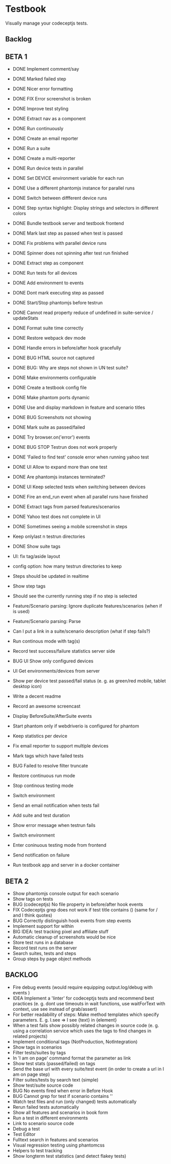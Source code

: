 Testbook
=========

Visually manage your codeceptjs tests.

## Backlog

## BETA 1

- DONE Implement comment/say
- DONE Marked failed step
- DONE Nicer error formatting
- DONE FIX Error screenshot is broken
- DONE Improve test styling
- DONE Extract nav as a component
- DONE Run continuously
- DONE Create an email reporter
- DONE Run a suite
- DONE Create a multi-reporter
- DONE Run device tests in parallel
- DONE Set DEVICE environment variable for each run
- DONE Use a different phantomjs instance for parallel runs
- DONE Switch between diffferent device runs
- DONE Step syntax highlight: Display strings and selectors in different colors
- DONE Bundle testbook server and testbook frontend
- DONE Mark last step as passed when test is passed
- DONE Fix problems with parallel device runs
- DONE Spinner does not spinning after test run finished
- DONE Extract step as component
- DONE Run tests for all devices
- DONE Add environment to events
- DONE Dont mark executing step as passed
- DONE Start/Stop phantomjs before testrun
- DONE Cannot read property reduce of undefined in suite-service / updateStats
- DONE Format suite time correctly
- DONE Restore webpack dev mode
- DONE Handle errors in before/after hook gracefully
- DONE BUG HTML source not captured
- DONE BUG: Why are steps not shown in UN test suite?
- DONE Make environments configurable
- DONE Create a testbook config file
- DONE Make phantom ports dynamic
- DONE Use and display markdown in feature and scenario titles
- DONE BUG Screenshots not showing
- DONE Mark suite as passed/failed
- DONE Try browser.on('error') events
- DONE BUG STOP Testrun does not work properly
- DONE 'Failed to find test' console error when running yahoo test
- DONE UI Allow to expand more than one test
- DONE Are phantomjs instances terminated?
- DONE UI Keep selected tests when switching between devices
- DONE Fire an end_run event when all parallel runs have finished
- DONE Extract tags from parsed features/scenarios
- DONE Yahoo test does not complete in UI
- DONE Sometimes seeing a mobile screenshot in steps

- Keep onlylast n testrun directories
- DONE Show suite tags
- UI: fix tag/aside layout
- config option: how many testrun directories to keep
- Steps should be updated in realtime
- Show step tags
- Should see the currently running step if no step is selected
- Feature/Scenario parsing: Ignore duplicate features/scenarios (when if is used)
- Feature/Scenario parsing: Parse
- Can I put a link in a suite/scenario description (what if step fails?)
- Run continous mode with tag(s)
- Record test success/failure statistics server side
- BUG UI Show only configured devices
- UI Get environments/devices from server
- Show per device test passed/fail status (e. g. as green/red mobile, tablet desktop icon)
- Write a decent readme
- Record an awesome screencast
- Display BeforeSuite/AfterSuite events
- Start phantom only if webdriverio is configured for phantom
- Keep statistics per device
- Fix email reporter to support multiple devices
- Mark tags which have failed tests
- BUG Failed to resolve filter truncate
- Restore continuous run mode
- Stop continous testing mode
- Switch environment
- Send an email notification when tests fail
- Add suite and test duration
- Show error message when testrun fails
- Switch environment
- Enter coninuous testing mode from frontend
- Send notification on failure
- Run testbook app and server in a docker container


## BETA 2

- Show phantomjs console output for each scenario
- Show tags on tests
- BUG (codeceptjs) No file property in before/after hook events
- FIX Codeceptjs grep does not work if test title contains () (same for / and I think quotes)
- BUG Correctly distinguish hook events from step events
- Implement support for within
- BIG IDEA: test tracking pixel and affiliate stuff
- Automatic cleanup of screenshots would be nice
- Store test runs in a database
- Record test runs on the server
- Search suites, tests and steps
- Group steps by page object methods

## BACKLOG
- Fire debug events (would require equipping output.log/debug with events )
- IDEA Implement a 'linter' for codeceptjs tests and recommend best practices (e. g. dont use timeouts in wait functions, use waitForText with context, use see instead of grab/assert)
- For better readability of steps: Make method templates which specify parameters. E. g. I.see => I see {text} in {element}
- When a test fails show possibly related changes in source code (e. g. using a correlation service which uses the tags to find changes in related projects)
- Implement conditional tags (NotProduction, NotIntegration)
- Show tags in scenarios
- Filter tests/suites by tags
- In 'I am on page' command format the parameter as link
- Show test stats (passed/failed) on tags
- Send the base url with every suite/test event (in order to create a url in I am on page step)
- Filter suites/tests by search text (simple)
- Show test/suite source code
- BUG No events fired when error in Before Hook
- BUG Cannot grep for test if scenario contains ''
- Watch test files and run (only changed) tests automatically
- Rerun failed tests automatically
- Show all features and scenarios in book form
- Run a test in different environments
- Link to scenario source code
- Debug a test
- Test Editor
- Fulltext search in features and scenarios
- Visual regression testing using phantomcss
- Helpers to test tracking
- Show longterm test statistics (and detect flakey tests)
